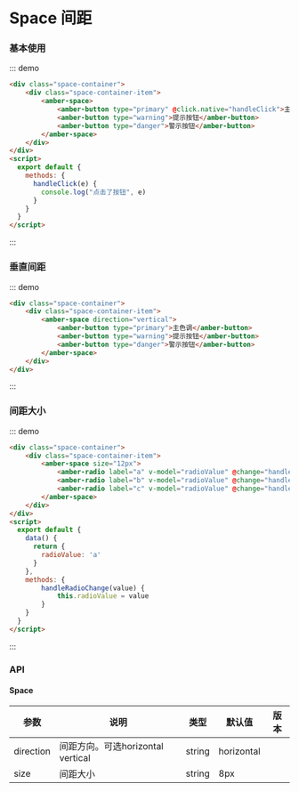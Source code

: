 # Space 间距

### 基本使用

::: demo
```html
<div class="space-container">
	<div class="space-container-item">
		<amber-space>
			<amber-button type="primary" @click.native="handleClick">主色调</amber-button>
			<amber-button type="warning">提示按钮</amber-button>
			<amber-button type="danger">警示按钮</amber-button>
		</amber-space>
	</div>
</div>
<script>
  export default {
    methods: {
      handleClick(e) {
        console.log("点击了按钮", e)
      }
    }
  }
</script>
```
::: 

### 垂直间距

::: demo
```html
<div class="space-container">
	<div class="space-container-item">
		<amber-space direction="vertical">
			<amber-button type="primary">主色调</amber-button>
			<amber-button type="warning">提示按钮</amber-button>
			<amber-button type="danger">警示按钮</amber-button>
		</amber-space>
	</div>
</div>
```
::: 

### 间距大小

::: demo
```html
<div class="space-container">
	<div class="space-container-item">
		<amber-space size="12px">
			<amber-radio label="a" v-model="radioValue" @change="handleRadioChange">单选A</amber-radio>
			<amber-radio label="b" v-model="radioValue" @change="handleRadioChange">单选B</amber-radio>
			<amber-radio label="c" v-model="radioValue" @change="handleRadioChange">单选C</amber-radio>
		</amber-space>
	</div>
</div>
<script>
  export default {
    data() {
      return {
        radioValue: 'a'
      }
    },
    methods: {
		handleRadioChange(value) {
			this.radioValue = value
		}
    }
  }
</script>
```
::: 

### API

#### Space

| 参数 | 说明 | 类型 | 默认值 | 版本 |
| --- | --- | --- | --- | --- |
| direction | 间距方向。可选horizontal vertical | string | horizontal |  |
| size | 间距大小 | string | 8px |  |